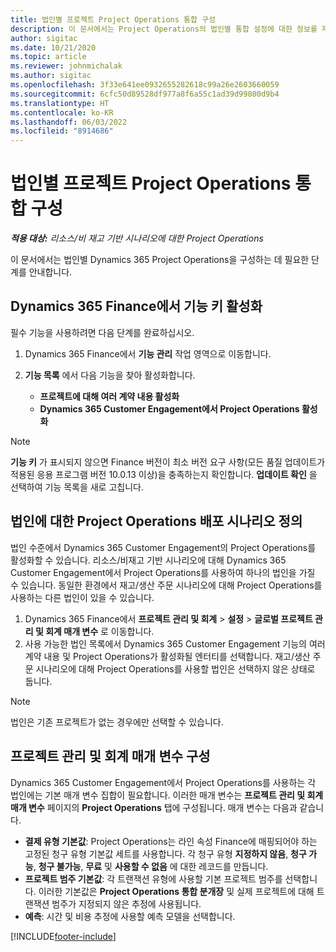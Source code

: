 ```yaml
---
title: 법인별 프로젝트 Project Operations 통합 구성
description: 이 문서에서는 Project Operations의 법인별 통합 설정에 대한 정보를 제공합니다.
author: sigitac
ms.date: 10/21/2020
ms.topic: article
ms.reviewer: johnmichalak
ms.author: sigitac
ms.openlocfilehash: 3f33e641ee0932655282618c99a26e2603660059
ms.sourcegitcommit: 6cfc50d89528df977a8f6a55c1ad39d99800d9b4
ms.translationtype: HT
ms.contentlocale: ko-KR
ms.lasthandoff: 06/03/2022
ms.locfileid: "8914686"
---
```

# <a name="configure-project-operations-integration-per-legal-entity"></a>법인별 프로젝트 Project Operations 통합 구성 

_**적용 대상:** 리소스/비 재고 기반 시나리오에 대한 Project Operations_

이 문서에서는 법인별 Dynamics 365 Project Operations을 구성하는 데 필요한 단계를 안내합니다.

## <a name="enable-feature-keys-in-dynamics-365-finance"></a>Dynamics 365 Finance에서 기능 키 활성화

필수 기능을 사용하려면 다음 단계를 완료하십시오.

1. Dynamics 365 Finance에서 **기능 관리** 작업 영역으로 이동합니다.
2. **기능 목록** 에서 다음 기능을 찾아 활성화합니다.
  
    - **프로젝트에 대해 여러 계약 내용 활성화**
    - **Dynamics 365 Customer Engagement에서 Project Operations 활성화**

> [!NOTE]
> **기능 키** 가 표시되지 않으면 Finance 버전이 최소 버전 요구 사항(모든 품질 업데이트가 적용된 응용 프로그램 버전 10.0.13 이상)을 충족하는지 확인합니다. **업데이트 확인** 을 선택하여 기능 목록을 새로 고칩니다.

## <a name="define-the-project-operations-deployment-scenario-for-a-legal-entity"></a>법인에 대한 Project Operations 배포 시나리오 정의

법인 수준에서 Dynamics 365 Customer Engagement의 Project Operations를 활성화할 수 있습니다. 리소스/비재고 기반 시나리오에 대해 Dynamics 365 Customer Engagement에서 Project Operations를 사용하여 하나의 법인을 가질 수 있습니다. 동일한 환경에서 재고/생산 주문 시나리오에 대해 Project Operations를 사용하는 다른 법인이 있을 수 있습니다.

1. Dynamics 365 Finance에서 **프로젝트 관리 및 회계** > **설정** > **글로벌 프로젝트 관리 및 회계 매개 변수** 로 이동합니다.
2. 사용 가능한 법인 목록에서 Dynamics 365 Customer Engagement 기능의 여러 계약 내용 및 Project Operations가 활성화될 엔터티를 선택합니다. 재고/생산 주문 시나리오에 대해 Project Operations를 사용할 법인은 선택하지 않은 상태로 둡니다.

> [!NOTE]
> 법인은 기존 프로젝트가 없는 경우에만 선택할 수 있습니다.

## <a name="configure-project-management-and-accounting-parameters"></a>프로젝트 관리 및 회계 매개 변수 구성

Dynamics 365 Customer Engagement에서 Project Operations를 사용하는 각 법인에는 기본 매개 변수 집합이 필요합니다. 이러한 매개 변수는 **프로젝트 관리 및 회계 매개 변수** 페이지의 **Project Operations** 탭에 구성됩니다. 매개 변수는 다음과 같습니다.

  - **결제 유형 기본값**: Project Operations는 라인 속성 Finance에 매핑되어야 하는 고정된 청구 유형 기본값 세트를 사용합니다. 각 청구 유형 **지정하지 않음**, **청구 가능**, **청구 불가능**, **무료** 및 **사용할 수 없음** 에 대한 레코드를 만듭니다.
  - **프로젝트 범주 기본값**: 각 트랜잭션 유형에 사용할 기본 프로젝트 범주를 선택합니다. 이러한 기본값은 **Project Operations 통합 분개장** 및 실제 프로젝트에 대해 트랜잭션 범주가 지정되지 않은 추정에 사용됩니다.
  - **예측**: 시간 및 비용 추정에 사용할 예측 모델을 선택합니다.


[!INCLUDE[footer-include](../includes/footer-banner.md)]